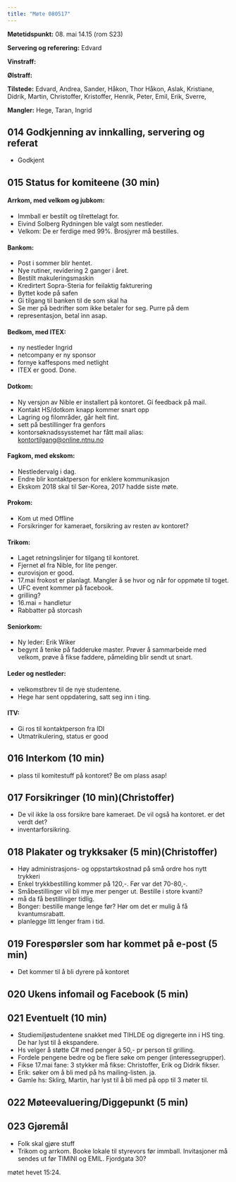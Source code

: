 ```yaml
---
title: "Møte 080517"
---
```


**Møtetidspunkt:** 08. mai 14.15 (rom S23)

**Servering og referering:** Edvard

**Vinstraff:** 

**Ølstraff:**  

**Tilstede:**  Edvard, Andrea, Sander, Håkon, Thor Håkon, Aslak, Kristiane, Didrik, Martin, Christoffer, Kristoffer, Henrik, Peter, Emil, Erik, Sverre, 

**Mangler:** Hege, Taran, Ingrid

## 014 Godkjenning av innkalling, servering og referat 
* Godkjent

## 015 Status for komiteene (30 min)

#### Arrkom, med velkom og jubkom:  
* Immball er bestilt og tilrettelagt for.
* Eivind Solberg Rydningen ble valgt som nestleder.
* Velkom: De er ferdige med 99%. Brosjyrer må bestilles.

#### Bankom:  
* Post i sommer blir hentet.
* Nye rutiner, revidering 2 ganger i året.
* Bestilt makuleringsmaskin
* Kredirtert Sopra-Steria for feilaktig fakturering
* Byttet kode på safen
* Gi tilgang til banken til de som skal ha
* Se mer på bedrifter som ikke betaler for seg. Purre på dem
* representasjon, betal inn asap.

#### Bedkom, med ITEX:  
* ny nestleder Ingrid
* netcompany er ny sponsor
* fornye kaffespons med netlight
* ITEX er good. Done.

#### Dotkom:
* Ny versjon av Nible er installert på kontoret. Gi feedback på mail.
* Kontakt HS/dotkom knapp kommer snart opp
* Lagring og filområder,  går helt fint.
* sett på bestillinger fra genfors
* kontorsøknadssysstemet har fått mail alias: kontortilgang@online.ntnu.no

#### Fagkom, med ekskom:  
* Nestledervalg i dag.
* Endre blir kontaktperson for enklere kommunikasjon
* Ekskom 2018 skal til Sør-Korea, 2017 hadde siste møte. 

#### Prokom:  
* Kom ut med Offline
* Forsikringer for kameraet, forsikring av resten av kontoret?

#### Trikom:  
* Laget retningslinjer for tilgang til kontoret.
* Fjernet øl fra Nible, for lite penger.
* eurovisjon er good.
* 17.mai frokost er planlagt. Mangler å se hvor og når for oppmøte til toget.
* UFC event kommer på facebook.
* grilling?
* 16.mai = handletur
* Rabbatter på storcash

#### Seniorkom: 
* Ny leder: Erik Wiker
* begynt å tenke på fadderuke master. Prøver å sammarbeide med velkom, prøve å fikse faddere, påmelding blir sendt ut snart.


#### Leder og nestleder:
* velkomstbrev til de nye studentene.
* Hege har sent oppdatering, satt seg inn i ting.  

#### ITV: 
* Gi ros til kontaktperson fra IDI
* Utmatrikulering, status er good

## 016 Interkom (10 min) 
* plass til komitestuff på kontoret? Be om plass asap!


## 017 Forsikringer (10 min)(Christoffer)
* De vil ikke la oss forsikre bare kameraet. De vil også ha kontoret. er det verdt det? 
* inventarforsikring. 

## 018 Plakater og trykksaker (5 min)(Christoffer) 
* Høy administrasjons- og oppstartskostnad på små ordre hos nytt trykkeri
* Enkel trykkbestilling kommer på 120,-. Før var det 70-80,-.
* Småbestillinger vil bli mye mer penger ut. Bestille i store kvanti?
* må da få bestillinger tidlig.
* Bonger: bestille mange lenge før? Hør om det er mulig å få kvantumsrabatt. 
* planlegge litt lenger fram i tid.

## 019 Forespørsler som har kommet på e-post (5 min) 
* Det kommer til å bli dyrere på kontoret

## 020 Ukens infomail og Facebook (5 min)  

## 021 Eventuelt (10 min)

* Studiemiljøstudentene snakket med TIHLDE og digregerte inn i HS ting. De har lyst til å ekspandere. 
* Hs velger å støtte C# med penger â 50,- pr person til grilling.
* Fordele pengene bedre og be flere søke om penger (interessegrupper).
* Fikse 17.mai fane: 3 stykker må fikse: Christoffer, Erik og Didrik fikser.
* Erik: søker om å bli med på hs mailing-listen. ja.
* Gamle hs: Sklirg, Martin, har lyst til å bli med på opp til 3 møter til.  



## 022 Møteevaluering/Diggepunkt (5 min)


## 023 Gjøremål
* Folk skal gjøre stuff
* Trikom og arrkom. Booke lokale til styrevors før immball. Invitasjoner må sendes ut før TIMINI og EMIL. Fjordgata 30? 

møtet hevet 15:24.